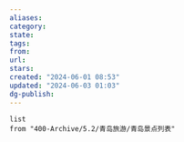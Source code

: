 ```yaml
---
aliases: 
category: 
state: 
tags: 
from: 
url: 
stars: 
created: "2024-06-01 08:53"
updated: "2024-06-03 01:03"
dg-publish: 
---
```


```dataview
list
from "400-Archive/5.2/青岛旅游/青岛景点列表"
```
